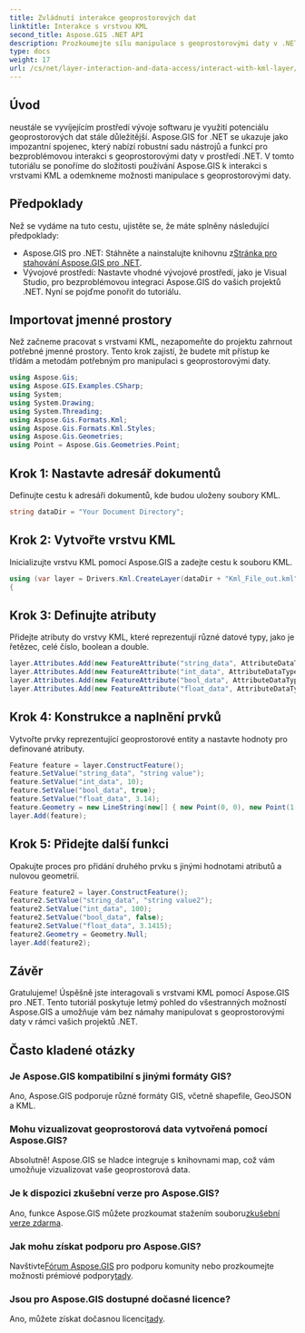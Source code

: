 ```yaml
---
title: Zvládnutí interakce geoprostorových dat
linktitle: Interakce s vrstvou KML
second_title: Aspose.GIS .NET API
description: Prozkoumejte sílu manipulace s geoprostorovými daty v .NET s Aspose.GIS. Podrobný průvodce pro interakci s vrstvami KML. Stáhněte si bezplatnou zkušební verzi nyní!
type: docs
weight: 17
url: /cs/net/layer-interaction-and-data-access/interact-with-kml-layer/
---
```

## Úvod
neustále se vyvíjejícím prostředí vývoje softwaru je využití potenciálu geoprostorových dat stále důležitější. Aspose.GIS for .NET se ukazuje jako impozantní spojenec, který nabízí robustní sadu nástrojů a funkcí pro bezproblémovou interakci s geoprostorovými daty v prostředí .NET. V tomto tutoriálu se ponoříme do složitosti používání Aspose.GIS k interakci s vrstvami KML a odemkneme možnosti manipulace s geoprostorovými daty.
## Předpoklady
Než se vydáme na tuto cestu, ujistěte se, že máte splněny následující předpoklady:
-  Aspose.GIS pro .NET: Stáhněte a nainstalujte knihovnu z[Stránka pro stahování Aspose.GIS pro .NET](https://releases.aspose.com/gis/net/).
- Vývojové prostředí: Nastavte vhodné vývojové prostředí, jako je Visual Studio, pro bezproblémovou integraci Aspose.GIS do vašich projektů .NET.
Nyní se pojďme ponořit do tutoriálu.
## Importovat jmenné prostory
Než začneme pracovat s vrstvami KML, nezapomeňte do projektu zahrnout potřebné jmenné prostory. Tento krok zajistí, že budete mít přístup ke třídám a metodám potřebným pro manipulaci s geoprostorovými daty.
```csharp
using Aspose.Gis;
using Aspose.GIS.Examples.CSharp;
using System;
using System.Drawing;
using System.Threading;
using Aspose.Gis.Formats.Kml;
using Aspose.Gis.Formats.Kml.Styles;
using Aspose.Gis.Geometries;
using Point = Aspose.Gis.Geometries.Point;
```
## Krok 1: Nastavte adresář dokumentů
Definujte cestu k adresáři dokumentů, kde budou uloženy soubory KML.
```csharp
string dataDir = "Your Document Directory";
```
## Krok 2: Vytvořte vrstvu KML
Inicializujte vrstvu KML pomocí Aspose.GIS a zadejte cestu k souboru KML.
```csharp
using (var layer = Drivers.Kml.CreateLayer(dataDir + "Kml_File_out.kml"))
{
```
## Krok 3: Definujte atributy
Přidejte atributy do vrstvy KML, které reprezentují různé datové typy, jako je řetězec, celé číslo, boolean a double.
```csharp
layer.Attributes.Add(new FeatureAttribute("string_data", AttributeDataType.String));
layer.Attributes.Add(new FeatureAttribute("int_data", AttributeDataType.Integer));
layer.Attributes.Add(new FeatureAttribute("bool_data", AttributeDataType.Boolean));
layer.Attributes.Add(new FeatureAttribute("float_data", AttributeDataType.Double));
```
## Krok 4: Konstrukce a naplnění prvků
Vytvořte prvky reprezentující geoprostorové entity a nastavte hodnoty pro definované atributy.
```csharp
Feature feature = layer.ConstructFeature();
feature.SetValue("string_data", "string value");
feature.SetValue("int_data", 10);
feature.SetValue("bool_data", true);
feature.SetValue("float_data", 3.14);
feature.Geometry = new LineString(new[] { new Point(0, 0), new Point(1, 1) });
layer.Add(feature);
```
## Krok 5: Přidejte další funkci
Opakujte proces pro přidání druhého prvku s jinými hodnotami atributů a nulovou geometrií.
```csharp
Feature feature2 = layer.ConstructFeature();
feature2.SetValue("string_data", "string value2");
feature2.SetValue("int_data", 100);
feature2.SetValue("bool_data", false);
feature2.SetValue("float_data", 3.1415);
feature2.Geometry = Geometry.Null;
layer.Add(feature2);
```
## Závěr
Gratulujeme! Úspěšně jste interagovali s vrstvami KML pomocí Aspose.GIS pro .NET. Tento tutoriál poskytuje letmý pohled do všestranných možností Aspose.GIS a umožňuje vám bez námahy manipulovat s geoprostorovými daty v rámci vašich projektů .NET.
## Často kladené otázky
### Je Aspose.GIS kompatibilní s jinými formáty GIS?
Ano, Aspose.GIS podporuje různé formáty GIS, včetně shapefile, GeoJSON a KML.
### Mohu vizualizovat geoprostorová data vytvořená pomocí Aspose.GIS?
Absolutně! Aspose.GIS se hladce integruje s knihovnami map, což vám umožňuje vizualizovat vaše geoprostorová data.
### Je k dispozici zkušební verze pro Aspose.GIS?
 Ano, funkce Aspose.GIS můžete prozkoumat stažením souboru[zkušební verze zdarma](https://releases.aspose.com/).
### Jak mohu získat podporu pro Aspose.GIS?
 Navštivte[Fórum Aspose.GIS](https://forum.aspose.com/c/gis/33) pro podporu komunity nebo prozkoumejte možnosti prémiové podpory[tady](https://purchase.aspose.com/buy).
### Jsou pro Aspose.GIS dostupné dočasné licence?
 Ano, můžete získat dočasnou licenci[tady](https://purchase.aspose.com/temporary-license/).